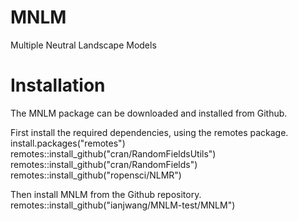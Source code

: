 # MNLM
 Multiple Neutral Landscape Models

# Installation

The MNLM package can be downloaded and installed from Github.

First install the required dependencies, using the remotes package.
 install.packages("remotes")
 remotes::install_github("cran/RandomFieldsUtils")
 remotes::install_github("cran/RandomFields")
 remotes::install_github("ropensci/NLMR")

Then install MNLM from the Github repository.
 remotes::install_github("ianjwang/MNLM-test/MNLM")
